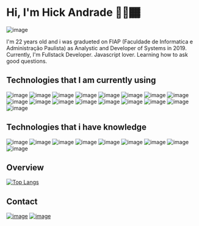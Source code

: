 # Hi, I'm Hick Andrade 👋🏻🏾

![image](https://user-images.githubusercontent.com/28534567/117365207-55562080-ae95-11eb-9ae4-ec3207419799.png)

I'm 22 years old and i was gradueted on FIAP (Faculdade de Informatica e Administração Paulista) as Analystic and Developer of Systems in 2019. Currently, I'm Fullstack Developer. Javascript lover. Learning how to ask good questions.

## Technologies that I am currently using

![image](https://img.shields.io/badge/React-316192?&style=for-the-badge&logo=react&logoColor=white)
![image](https://img.shields.io/badge/Express-F37626?&style=for-the-badge&logo=express&logoColor=white)
![image](https://img.shields.io/badge/Nodejs-E34F26?style=for-the-badge&logo=nodedotjs&logoColor=white)
![image](https://img.shields.io/badge/Javascript-1572B6?style=for-the-badge&logo=javascript&logoColor=white)
![image](https://img.shields.io/badge/Typescript-00000F?style=for-the-badge&logo=typescript&logoColor=white)
![image](https://img.shields.io/badge/Electron-316192?style=for-the-badge&logo=electron&logoColor=white)
![image](https://img.shields.io/badge/Advpl-07405E?style=for-the-badge&logo=advpl&logoColor=white)
![image](https://img.shields.io/badge/Docker-563D7C?style=for-the-badge&logo=docker&logoColor=white)
![image](https://img.shields.io/badge/MySql-092E20?style=for-the-badge&logo=mysql&logoColor=white)
![image](https://img.shields.io/badge/Git-430098?style=for-the-badge&logo=git&logoColor=white)
![image](https://img.shields.io/badge/Postman-2CA5E0?style=for-the-badge&logo=postman&logoColor=white)
![image](https://img.shields.io/badge/Figma-F05032?style=for-the-badge&logo=figma&logoColor=white)
![image](https://img.shields.io/badge/Html-FF6C37?style=for-the-badge&logo=Postman&logoColor=white)
![image](https://img.shields.io/badge/Css3-43B02A?style=for-the-badge&logo=Css3&logoColor=white)
![image](https://img.shields.io/badge/Sass-232F3E?style=for-the-badge&logo=sass&logoColor=white)
![image](https://img.shields.io/badge/Windows-0078D6?style=for-the-badge&logo=windows&logoColor=white)
![image](https://img.shields.io/badge/VBA-008000?style=for-the-badge&logo=vba&logoColor=white)


## Technologies that i have knowledge
![image](https://img.shields.io/badge/Java-ED8B00?style=for-the-badge&logo=java&logoColor=white)
![image](https://img.shields.io/badge/C%23-239120?style=for-the-badge&logo=c-sharp&logoColor=white)
![image](https://img.shields.io/badge/Microsoft%20SQL%20Sever-CC2927?style=for-the-badge&logo=microsoft%20sql%20server&logoColor=white)
![image](https://img.shields.io/badge/Flask-000000?style=for-the-badge&logo=flask&logoColor=white)
![image](https://img.shields.io/badge/Visual_Studio_Code-0078D4?style=for-the-badge&logo=visual%20studio%20code&logoColor=white)
![image](https://img.shields.io/badge/.NET-5C2D91?style=for-the-badge&logo=.net&logoColor=white)
![image](https://img.shields.io/badge/jQuery-0769AD?style=for-the-badge&logo=jquery&logoColor=white)
![image](https://img.shields.io/badge/Spring-6DB33F?style=for-the-badge&logo=spring&logoColor=white)
![image](https://img.shields.io/badge/JavaScript-F7DF1E?style=for-the-badge&logo=javascript&logoColor=black)


## Overview
[![Top Langs](https://github-readme-stats.vercel.app/api/top-langs/?username=HickAndrade&layout=compact&hide=HTML,javascript)](https://github.com/Armestrong/github-readme-stats)

## Contact
[![image](https://img.shields.io/badge/LinkedIn-0077B5?style=for-the-badge&logo=linkedin&logoColor=white)](https://www.linkedin.com/in/a-calazans/)
[![image](https://img.shields.io/badge/Microsoft_Outlook-0078D4?style=for-the-badge&logo=microsoft-outlook&logoColor=white)](mailto:armestrongcalazans@hotmail.com) 
